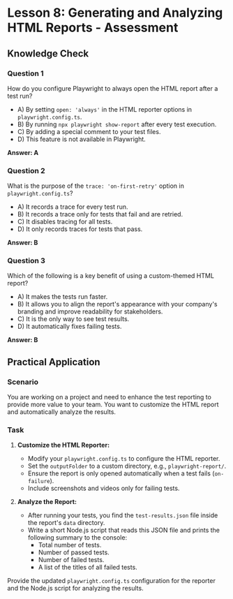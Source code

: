# Lesson 8: Generating and Analyzing HTML Reports - Assessment

## Knowledge Check

### Question 1
How do you configure Playwright to always open the HTML report after a test run?
- A) By setting `open: 'always'` in the HTML reporter options in `playwright.config.ts`.
- B) By running `npx playwright show-report` after every test execution.
- C) By adding a special comment to your test files.
- D) This feature is not available in Playwright.

**Answer: A**

### Question 2
What is the purpose of the `trace: 'on-first-retry'` option in `playwright.config.ts`?
- A) It records a trace for every test run.
- B) It records a trace only for tests that fail and are retried.
- C) It disables tracing for all tests.
- D) It only records traces for tests that pass.

**Answer: B**

### Question 3
Which of the following is a key benefit of using a custom-themed HTML report?
- A) It makes the tests run faster.
- B) It allows you to align the report's appearance with your company's branding and improve readability for stakeholders.
- C) It is the only way to see test results.
- D) It automatically fixes failing tests.

**Answer: B**

## Practical Application

### Scenario
You are working on a project and need to enhance the test reporting to provide more value to your team. You want to customize the HTML report and automatically analyze the results.

### Task
1.  **Customize the HTML Reporter:**
    -   Modify your `playwright.config.ts` to configure the HTML reporter.
    -   Set the `outputFolder` to a custom directory, e.g., `playwright-report/`.
    -   Ensure the report is only opened automatically when a test fails (`on-failure`).
    -   Include screenshots and videos only for failing tests.

2.  **Analyze the Report:**
    -   After running your tests, you find the `test-results.json` file inside the report's `data` directory.
    -   Write a short Node.js script that reads this JSON file and prints the following summary to the console:
        -   Total number of tests.
        -   Number of passed tests.
        -   Number of failed tests.
        -   A list of the titles of all failed tests.

Provide the updated `playwright.config.ts` configuration for the reporter and the Node.js script for analyzing the results.